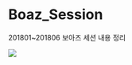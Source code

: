 # Boaz_Session
201801~201806 보아즈 세션 내용 정리

![](https://user-images.githubusercontent.com/36406676/52607675-739d6380-2eba-11e9-8ac3-1e2698e2fdbc.PNG)


